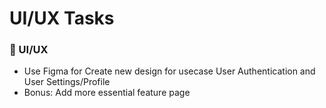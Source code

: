 # UI/UX Tasks

### 🔹 UI/UX
- Use Figma for Create new design for usecase User Authentication and User Settings/Profile
- Bonus: Add more essential feature page

